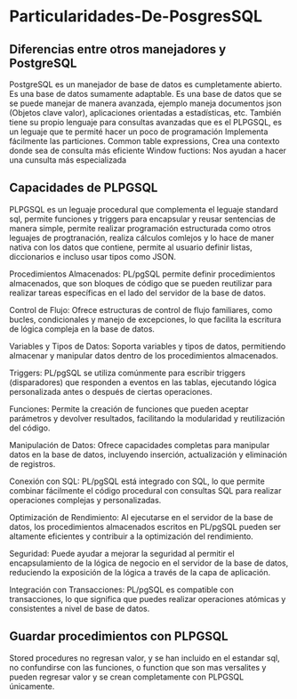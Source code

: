 # Particularidades-De-PosgresSQL
## Diferencias entre otros manejadores y PostgreSQL
PostgreSQL es un manejador de base de datos es cumpletamente abierto. Es una base de datos sumamente adaptable.
Es una base de datos que se se puede manejar de manera avanzada, ejemplo maneja documentos json (Objetos clave valor), aplicaciones orientadas a estadísticas, etc.
También tiene su propio lenguaje para consultas avanzadas que es el PLPGSQL, es un leguaje que te permité hacer un poco de programación
Implementa fácilmente las particiones.
Common table expressions, Crea una contexto donde sea de consulta más eficiente
Window fuctions: Nos ayudan a hacer una cunsulta más especializada

## Capacidades de PLPGSQL
PLPGSQL es un leguaje procedural que complementa el leguaje standard sql, permite funciones y triggers para encapsular y reusar sentencias de manera simple, permite realizar programación estructurada como otros leguajes de progtranación, realiza cálculos comlejos y lo hace de maner nativa con los datos que contiene, permite al usuario definir listas, diccionarios e incluso usar tipos como JSON.

Procedimientos Almacenados:
PL/pgSQL permite definir procedimientos almacenados, que son bloques de código que se pueden reutilizar para realizar tareas específicas en el lado del servidor de la base de datos.

Control de Flujo: Ofrece estructuras de control de flujo familiares, como bucles, condicionales y manejo de excepciones, lo que facilita la escritura de lógica compleja en la base de datos.

Variables y Tipos de Datos: Soporta variables y tipos de datos, permitiendo almacenar y manipular datos dentro de los procedimientos almacenados.

Triggers: PL/pgSQL se utiliza comúnmente para escribir triggers (disparadores) que responden a eventos en las tablas, ejecutando lógica personalizada antes o después de ciertas operaciones.

Funciones: Permite la creación de funciones que pueden aceptar parámetros y devolver resultados, facilitando la modularidad y reutilización del código.

Manipulación de Datos: Ofrece capacidades completas para manipular datos en la base de datos, incluyendo inserción, actualización y eliminación de registros.

Conexión con SQL: PL/pgSQL está integrado con SQL, lo que permite combinar fácilmente el código procedural con consultas SQL para realizar operaciones complejas y personalizadas.

Optimización de Rendimiento: Al ejecutarse en el servidor de la base de datos, los procedimientos almacenados escritos en PL/pgSQL pueden ser altamente eficientes y contribuir a la optimización del rendimiento.

Seguridad: Puede ayudar a mejorar la seguridad al permitir el encapsulamiento de la lógica de negocio en el servidor de la base de datos, reduciendo la exposición de la lógica a través de la capa de aplicación.

Integración con Transacciones: PL/pgSQL es compatible con transacciones, lo que significa que puedes realizar operaciones atómicas y consistentes a nivel de base de datos.

## Guardar procedimientos con PLPGSQL
Stored procedures no regresan valor, y se han incluido en el estandar sql, no confundirse con las funciones, o function que son mas versalites y pueden regresar valor y se crean completamente con PLPGSQL únicamente.

